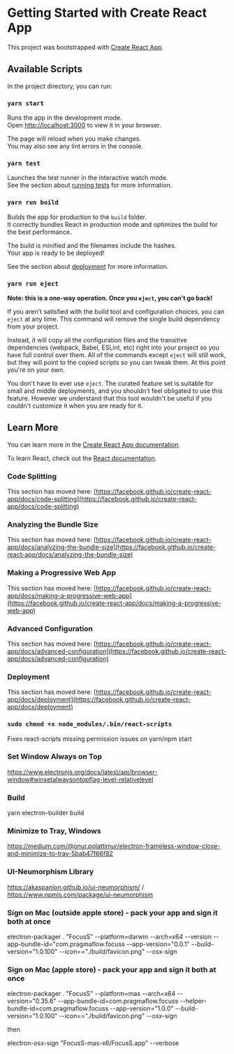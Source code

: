 # Getting Started with Create React App

This project was bootstrapped with [Create React App](https://github.com/facebook/create-react-app).

## Available Scripts

In the project directory, you can run:

### `yarn start`

Runs the app in the development mode.\
Open [http://localhost:3000](http://localhost:3000) to view it in your browser.

The page will reload when you make changes.\
You may also see any lint errors in the console.

### `yarn test`

Launches the test runner in the interactive watch mode.\
See the section about [running tests](https://facebook.github.io/create-react-app/docs/running-tests) for more information.

### `yarn run build`

Builds the app for production to the `build` folder.\
It correctly bundles React in production mode and optimizes the build for the best performance.

The build is minified and the filenames include the hashes.\
Your app is ready to be deployed!

See the section about [deployment](https://facebook.github.io/create-react-app/docs/deployment) for more information.

### `yarn run eject`

**Note: this is a one-way operation. Once you `eject`, you can't go back!**

If you aren't satisfied with the build tool and configuration choices, you can `eject` at any time. This command will remove the single build dependency from your project.

Instead, it will copy all the configuration files and the transitive dependencies (webpack, Babel, ESLint, etc) right into your project so you have full control over them. All of the commands except `eject` will still work, but they will point to the copied scripts so you can tweak them. At this point you're on your own.

You don't have to ever use `eject`. The curated feature set is suitable for small and middle deployments, and you shouldn't feel obligated to use this feature. However we understand that this tool wouldn't be useful if you couldn't customize it when you are ready for it.

## Learn More

You can learn more in the [Create React App documentation](https://facebook.github.io/create-react-app/docs/getting-started).

To learn React, check out the [React documentation](https://reactjs.org/).

### Code Splitting

This section has moved here: [https://facebook.github.io/create-react-app/docs/code-splitting](https://facebook.github.io/create-react-app/docs/code-splitting)

### Analyzing the Bundle Size

This section has moved here: [https://facebook.github.io/create-react-app/docs/analyzing-the-bundle-size](https://facebook.github.io/create-react-app/docs/analyzing-the-bundle-size)

### Making a Progressive Web App

This section has moved here: [https://facebook.github.io/create-react-app/docs/making-a-progressive-web-app](https://facebook.github.io/create-react-app/docs/making-a-progressive-web-app)

### Advanced Configuration

This section has moved here: [https://facebook.github.io/create-react-app/docs/advanced-configuration](https://facebook.github.io/create-react-app/docs/advanced-configuration)

### Deployment

This section has moved here: [https://facebook.github.io/create-react-app/docs/deployment](https://facebook.github.io/create-react-app/docs/deployment)




### `sudo chmod +x node_modules/.bin/react-scripts`

Fixes react-scripts missing permission issues on yarn/npm start

### Set Window Always on Top
https://www.electronjs.org/docs/latest/api/browser-window#winsetalwaysontopflag-level-relativelevel

### Build
yarn electron-builder build 

### Minimize to Tray, Windows
https://medium.com/@onur.polattimur/electron-frameless-window-close-and-minimize-to-tray-5bab47f66f82

### UI-Neumorphism Library 
https://akaspanion.github.io/ui-neumorphism/ /  https://www.npmjs.com/package/ui-neumorphism

### Sign on Mac (outside apple store) - pack your app and sign it both at once
electron-packager . "FocusS" --platform=darwin --arch=x64 --version --app-bundle-id="com.pragmaflow.focuss --app-version="0.0.1" --build-version="1.0.100" --icon=="./build/favicon.png" --osx-sign

### Sign on Mac (apple store) - pack your app and sign it both at once
electron-packager . "FocusS" --platform=mas --arch=x64 --version="0.35.6" --app-bundle-id=com.pragmaflow.focuss --helper-bundle-id=com.pragmaflow.focuss --app-version="1.0.0" --build-version="1.0.100" --icon=="./build/favicon.png" --osx-sign 

then

electron-osx-sign "FocusS-mas-x6/FocusS.app" --verbose